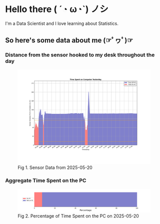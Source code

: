 
# Hello there ( ´◔ ω◔`) ノシ

I'm a Data Scientist and I love learning about Statistics.

## So here's some data about me (☞ﾟヮﾟ)☞


### Distance from the sensor hooked to my desk throughout the day
<figure>
  <picture>
    <source media="(prefers-color-scheme: dark)" srcset="Pi/readme/graphs/lineplot/dark-plot-2025-05-20.png">
    <source media="(prefers-color-scheme: light)" srcset="Pi/readme/graphs/lineplot/light-plot-2025-05-20.png">
    <img alt="Shows a black logo in light color mode and a white one in dark color mode." src="Pi/readme/graphs/lineplot/light-plot-2025-05-20.png">
  </picture>
  <figcaption>Fig 1. Sensor Data from 2025-05-20</figcaption>
</figure>



### Aggregate Time Spent on the PC
<figure>
  <picture>
    <source media="(prefers-color-scheme: dark)" srcset="Pi/readme/graphs/barplot/dark-plot-2025-05-20.png">
    <source media="(prefers-color-scheme: light)" srcset="Pi/readme/graphs/barplot/light-plot-2025-05-20.png">
    <img alt="Shows a black logo in light color mode and a white one in dark color mode." src="Pi/readme/graphs/barplot/light-plot-2025-05-20.png">
  </picture>
  <figcaption>Fig 2. Percentage of Time Spent on the PC on 2025-05-20</figcaption>
</figure>
